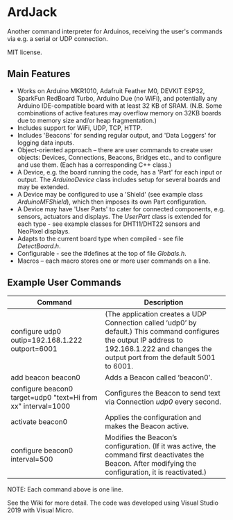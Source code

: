# ArdJack

Another command interpreter for Arduinos, receiving the user's commands via e.g. a serial or UDP connection.

MIT license.


## Main Features

* Works on Arduino MKR1010, Adafruit Feather M0, DEVKIT ESP32, SparkFun RedBoard Turbo, Arduino Due (no WiFi), and potentially any Arduino IDE-compatible board with at least 32 KB of SRAM. (N.B. Some combinations of active features may overflow memory on 32KB boards due to memory size and/or heap fragmentation.)
* Includes support for WiFi, UDP, TCP, HTTP.
* Includes 'Beacons' for sending regular output, and 'Data Loggers' for logging data inputs.
* Object-oriented approach – there are user commands to create user objects: Devices, Connections, Beacons, Bridges etc., and to configure and use them. (Each has a corresponding C++ class.)
* A Device, e.g. the board running the code, has a 'Part' for each input or output. The *ArduinoDevice* class includes setup for several boards and may be extended.
* A Device may be configured to use a 'Shield' (see example class *ArduinoMFShield*), which then imposes its own Part configuration.
* A Device may have 'User Parts' to cater for connected components, e.g. sensors, actuators and displays. The *UserPart* class is extended for each type - see example classes for DHT11/DHT22 sensors and NeoPixel displays.
* Adapts to the current board type when compiled - see file *DetectBoard.h*.
* Configurable - see the #defines at the top of file *Globals.h*.
* Macros – each macro stores one or more user commands on a line.


## Example User Commands

| Command | Description |
| --- | --- |
| configure udp0 outip=192.168.1.222 outport=6001 | (The application creates a UDP Connection called ‘udp0’ by default.) This command configures the output IP address to 192.168.1.222 and changes the output port from the default 5001 to 6001. |
| add beacon beacon0 | Adds a Beacon called ‘beacon0’. |
| configure beacon0 target=udp0 "text=Hi from xx" interval=1000 | Configures the Beacon to send text via Connection *udp0* every second. |
| activate beacon0 | Applies the configuration and makes the Beacon active. |
| configure beacon0 interval=500 | Modifies the Beacon’s configuration. (If it was active, the command first deactivates the Beacon. After modifying the configuration, it is reactivated.) |

NOTE: Each command above is one line.

See the Wiki for more detail.
The code was developed using Visual Studio 2019 with Visual Micro.

